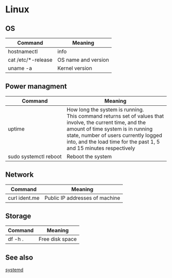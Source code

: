 # Linux

## OS

Command | Meaning
-|-
hostnamectl | info
cat /etc/*-release | OS name and version
uname -a | Kernel version

## Power managment

Command | Meaning
-|-
uptime | How long the system is running. <br/>This command returns set of values that involve, the current time, and the amount of time system is in running state, number of users currently logged into, and the load time for the past 1, 5 and 15 minutes respectively
sudo&nbsp;systemctl&nbsp;reboot | Reboot the system

## Network

Command | Meaning
-|-
curl ident.me | Public IP addresses of machine

## Storage

Command | Meaning
-|-
df -h . | Free disk space

## See also

[systemd](https://wiki.archlinux.org/index.php/systemd)
